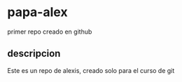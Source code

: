 # papa-alex
primer repo creado en github

## descripcion
Este es un repo de alexis, creado solo para el curso de git

